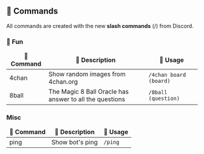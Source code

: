 
## 📁 Commands

All commands are created with the new **slash commands** (/) from Discord.


### 🎉 Fun
<table>
  <thead align="center">
    <tr>
      <td><b>📁 Command</b></td>
      <td><b>📄 Description</b></td>
      <td><b>📘 Usage</b></td>
    </tr>
  </thead>
  <tbody>
    <tr>
      <td>4chan</td>
      <td>Show random images from 4chan.org</td>
      <td><code>/4chan board (board)</code></td>
    </tr>
    <tr>
      <td>8ball</td>
      <td>The Magic 8 Ball Oracle has answer to all the questions</td>
      <td><code>/8ball (question)</code></td>
    </tr>
  </tbody>
</table>

### Misc
<table>
  <thead align="center">
    <tr>
      <td><b>📁 Command</b></td>
      <td><b>📄 Description</b></td>
      <td><b>📘 Usage</b></td>
    </tr>
  </thead>
  <tbody>
    <tr>
      <td>ping</td>
      <td>Show bot's ping</td>
      <td><code>/ping</code></td>
    </tr>
  </tbody>
</table>